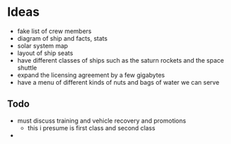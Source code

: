 # Ideas

- fake list of crew members
- diagram of ship and facts, stats
- solar system map
- layout of ship seats
- have different classes of ships such as the saturn rockets and the space shuttle
- expand the licensing agreement by a few gigabytes
- have a menu of different kinds of nuts and bags of water we can serve

## Todo

- must discuss training and vehicle recovery and promotions
  - this i presume is first class and second class
-
